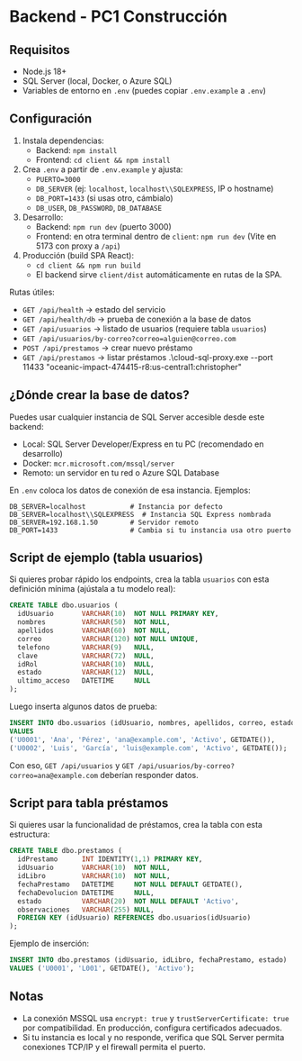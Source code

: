 # Backend - PC1 Construcción

## Requisitos
- Node.js 18+
- SQL Server (local, Docker, o Azure SQL)
- Variables de entorno en `.env` (puedes copiar `.env.example` a `.env`)

## Configuración
1. Instala dependencias:
   - Backend: `npm install`
   - Frontend: `cd client && npm install`
2. Crea `.env` a partir de `.env.example` y ajusta:
   - `PUERTO=3000`
   - `DB_SERVER` (ej: `localhost`, `localhost\\SQLEXPRESS`, IP o hostname)
   - `DB_PORT=1433` (si usas otro, cámbialo)
   - `DB_USER`, `DB_PASSWORD`, `DB_DATABASE`
3. Desarrollo:
   - Backend: `npm run dev` (puerto 3000)
   - Frontend: en otra terminal dentro de `client`: `npm run dev` (Vite en 5173 con proxy a `/api`)
4. Producción (build SPA React):
   - `cd client && npm run build`
   - El backend sirve `client/dist` automáticamente en rutas de la SPA.

Rutas útiles:
- `GET /api/health` -> estado del servicio
- `GET /api/health/db` -> prueba de conexión a la base de datos
- `GET /api/usuarios` -> listado de usuarios (requiere tabla `usuarios`)
- `GET /api/usuarios/by-correo?correo=alguien@correo.com`
- `POST /api/prestamos` -> crear nuevo préstamo
- `GET /api/prestamos` -> listar préstamos
.\cloud-sql-proxy.exe --port 11433 "oceanic-impact-474415-r8:us-central1:christopher"

## ¿Dónde crear la base de datos?
Puedes usar cualquier instancia de SQL Server accesible desde este backend:
- Local: SQL Server Developer/Express en tu PC (recomendado en desarrollo)
- Docker: `mcr.microsoft.com/mssql/server`
- Remoto: un servidor en tu red o Azure SQL Database

En `.env` coloca los datos de conexión de esa instancia. Ejemplos:
```
DB_SERVER=localhost           # Instancia por defecto
DB_SERVER=localhost\\SQLEXPRESS  # Instancia SQL Express nombrada
DB_SERVER=192.168.1.50        # Servidor remoto
DB_PORT=1433                  # Cambia si tu instancia usa otro puerto
```

## Script de ejemplo (tabla usuarios)
Si quieres probar rápido los endpoints, crea la tabla `usuarios` con esta definición mínima (ajústala a tu modelo real):
```sql
CREATE TABLE dbo.usuarios (
  idUsuario       VARCHAR(10)  NOT NULL PRIMARY KEY,
  nombres         VARCHAR(50)  NOT NULL,
  apellidos       VARCHAR(60)  NOT NULL,
  correo          VARCHAR(120) NOT NULL UNIQUE,
  telefono        VARCHAR(9)   NULL,
  clave           VARCHAR(72)  NULL,
  idRol           VARCHAR(10)  NULL,
  estado          VARCHAR(12)  NULL,
  ultimo_acceso   DATETIME     NULL
);
```
Luego inserta algunos datos de prueba:
```sql
INSERT INTO dbo.usuarios (idUsuario, nombres, apellidos, correo, estado, ultimo_acceso)
VALUES
('U0001', 'Ana', 'Pérez', 'ana@example.com', 'Activo', GETDATE()),
('U0002', 'Luis', 'García', 'luis@example.com', 'Activo', GETDATE());
```
Con eso, `GET /api/usuarios` y `GET /api/usuarios/by-correo?correo=ana@example.com` deberían responder datos.

## Script para tabla préstamos
Si quieres usar la funcionalidad de préstamos, crea la tabla con esta estructura:
```sql
CREATE TABLE dbo.prestamos (
  idPrestamo      INT IDENTITY(1,1) PRIMARY KEY,
  idUsuario       VARCHAR(10)  NOT NULL,
  idLibro         VARCHAR(10)  NOT NULL,
  fechaPrestamo   DATETIME     NOT NULL DEFAULT GETDATE(),
  fechaDevolucion DATETIME     NULL,
  estado          VARCHAR(20)  NOT NULL DEFAULT 'Activo',
  observaciones   VARCHAR(255) NULL,
  FOREIGN KEY (idUsuario) REFERENCES dbo.usuarios(idUsuario)
);
```

Ejemplo de inserción:
```sql
INSERT INTO dbo.prestamos (idUsuario, idLibro, fechaPrestamo, estado)
VALUES ('U0001', 'L001', GETDATE(), 'Activo');
```

## Notas
- La conexión MSSQL usa `encrypt: true` y `trustServerCertificate: true` por compatibilidad. En producción, configura certificados adecuados.
- Si tu instancia es local y no responde, verifica que SQL Server permita conexiones TCP/IP y el firewall permita el puerto.
